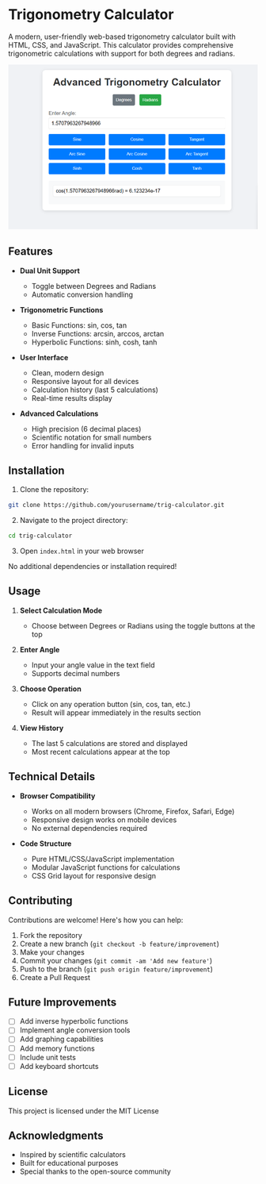 # Trigonometry Calculator

A modern, user-friendly web-based trigonometry calculator built with HTML, CSS, and JavaScript. This calculator provides comprehensive trigonometric calculations with support for both degrees and radians.

![Trigonometry Calculator Screenshot](image.png)

## Features

- **Dual Unit Support**
  - Toggle between Degrees and Radians
  - Automatic conversion handling

- **Trigonometric Functions**
  - Basic Functions: sin, cos, tan
  - Inverse Functions: arcsin, arccos, arctan
  - Hyperbolic Functions: sinh, cosh, tanh

- **User Interface**
  - Clean, modern design
  - Responsive layout for all devices
  - Calculation history (last 5 calculations)
  - Real-time results display

- **Advanced Calculations**
  - High precision (6 decimal places)
  - Scientific notation for small numbers
  - Error handling for invalid inputs

## Installation

1. Clone the repository:
```bash
git clone https://github.com/yourusername/trig-calculator.git
```

2. Navigate to the project directory:
```bash
cd trig-calculator
```

3. Open `index.html` in your web browser

No additional dependencies or installation required!

## Usage

1. **Select Calculation Mode**
   - Choose between Degrees or Radians using the toggle buttons at the top

2. **Enter Angle**
   - Input your angle value in the text field
   - Supports decimal numbers

3. **Choose Operation**
   - Click on any operation button (sin, cos, tan, etc.)
   - Result will appear immediately in the results section

4. **View History**
   - The last 5 calculations are stored and displayed
   - Most recent calculations appear at the top

## Technical Details

- **Browser Compatibility**
  - Works on all modern browsers (Chrome, Firefox, Safari, Edge)
  - Responsive design works on mobile devices
  - No external dependencies required

- **Code Structure**
  - Pure HTML/CSS/JavaScript implementation
  - Modular JavaScript functions for calculations
  - CSS Grid layout for responsive design

## Contributing

Contributions are welcome! Here's how you can help:

1. Fork the repository
2. Create a new branch (`git checkout -b feature/improvement`)
3. Make your changes
4. Commit your changes (`git commit -am 'Add new feature'`)
5. Push to the branch (`git push origin feature/improvement`)
6. Create a Pull Request

## Future Improvements

- [ ] Add inverse hyperbolic functions
- [ ] Implement angle conversion tools
- [ ] Add graphing capabilities
- [ ] Add memory functions
- [ ] Include unit tests
- [ ] Add keyboard shortcuts

## License

This project is licensed under the MIT License


## Acknowledgments

- Inspired by scientific calculators
- Built for educational purposes
- Special thanks to the open-source community
